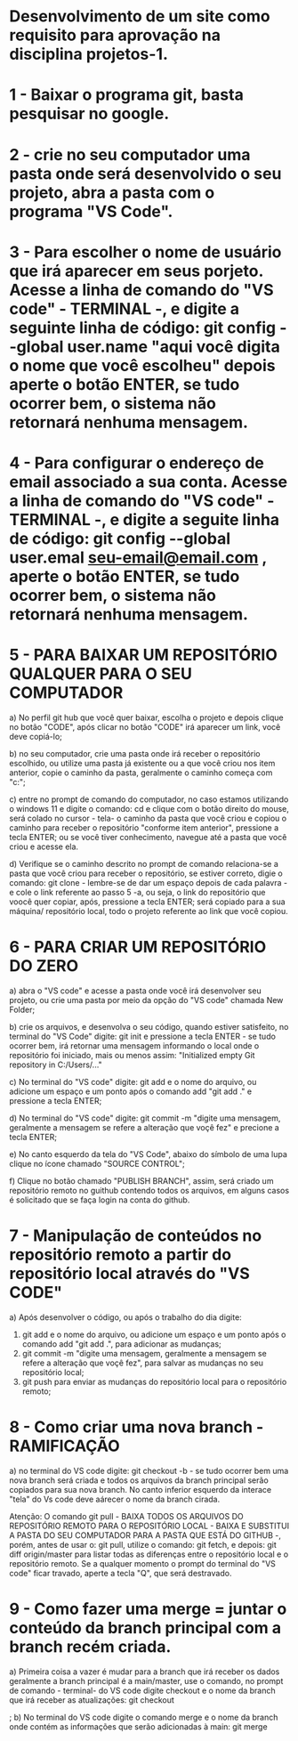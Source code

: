 # Desenvolvimento de um site como requisito para aprovação na disciplina projetos-1.

# 1 - Baixar o programa git, basta pesquisar no google.

# 2 - crie no seu computador uma pasta onde será desenvolvido o seu projeto, abra a pasta com o programa "VS Code".

# 3 - Para escolher o nome de usuário que irá aparecer em seus porjeto. Acesse a linha de comando do "VS code" - TERMINAL -, e digite a seguinte linha de código: git config --global user.name "aqui você digita o nome que você escolheu" depois aperte o botão ENTER,  se tudo ocorrer bem, o sistema não retornará nenhuma mensagem.

# 4 - Para configurar o endereço de email associado a sua conta. Acesse a linha de comando do "VS code" - TERMINAL -, e digite a seguite linha de código: git config --global user.emal seu-email@email.com ,  aperte o botão ENTER,  se tudo ocorrer bem, o sistema não retornará nenhuma mensagem.

# 5 - PARA BAIXAR UM REPOSITÓRIO QUALQUER PARA O SEU COMPUTADOR

  a) No perfil git hub que você quer baixar, escolha o projeto e depois clique no botão "CODE", após clicar no botão "CODE" irá aparecer um link, você deve copiá-lo;

  b) no seu computador, crie uma pasta onde irá receber o repositório escolhido, ou utilize uma pasta já existente ou a que você criou nos item anterior, copie o caminho da pasta, geralmente o caminho começa com "c:";

  c) entre no prompt de comando do computador, no caso estamos utilizando o windows 11 e digite o comando: cd e clique com o botão direito do mouse, será colado no cursor - tela- o caminho da pasta que você criou e copiou o caminho  para receber o repositório "conforme item anterior", pressione a tecla ENTER; ou se você tiver conhecimento, navegue até a pasta que você criou e acesse ela.

  d) Verifique se o caminho descrito no prompt de comando relaciona-se a pasta que você criou para receber o repositório, se estiver correto, digie o comando: git clone - lembre-se de dar um espaço depois de cada palavra -  e cole o link referente ao passo 5 -a, ou seja, o link do repositório que voocê quer copiar, após, pressione a tecla ENTER; será copiado para a sua máquina/ repositório local, todo o projeto referente ao link que você copiou.

# 6 - PARA CRIAR UM REPOSITÓRIO DO ZERO

a) abra o "VS code" e acesse a pasta onde você irá desenvolver seu projeto, ou crie uma pasta por meio da opção do "VS code" chamada New Folder;

b) crie os arquivos, e desenvolva o seu código, quando estiver satisfeito, no terminal do "VS Code" digite: git init e pressione a tecla ENTER - se tudo ocorrer bem, irá retornar uma mensagem informando o local onde o repositório foi iniciado, mais ou menos assim: "Initialized empty Git repository in C:/Users/..."

c) No terminal do "VS code" digite: git add e o nome do arquivo, ou adicione um espaço e um ponto após o comando add "git add ." e pressione a tecla ENTER;

d) No terminal do "VS code" digite: git commit -m "digite uma mensagem, geralmente a mensagem se refere a alteração que voçê fez" e precione a tecla ENTER;

e) No canto esquerdo da tela do "VS Code", abaixo do símbolo de uma lupa clique no ícone chamado "SOURCE CONTROL";

f) Clique no botão chamado "PUBLISH BRANCH", assim, será criado um repositório remoto no guithub contendo todos os arquivos, em alguns casos é solicitado que se faça login na conta do github.

# 7 - Manipulação de conteúdos no repositório remoto a partir do repositório local através do "VS CODE"

a) Após desenvolver o código, ou após o trabalho do dia digite:

1) git add e o nome do arquivo, ou adicione um espaço e um ponto após o comando add "git add .", para adicionar as mudanças;
2) git commit -m "digite uma mensagem, geralmente a mensagem se refere a alteração que voçê fez", para salvar as mudanças no seu repositório local;
3) git push para enviar as mudanças do repositório local para o repositório remoto;

# 8 - Como criar uma nova branch - RAMIFICAÇÃO

a) no terminal do VS code digite: git checkout -b <branch name> - se tudo ocorrer bem uma nova branch será criada e todos os arquivos da branch principal serão copiados para sua nova branch. No canto inferior esquerdo da interace "tela" do Vs code deve aárecer o nome da branch cirada.


Atenção:
 O comando git pull - BAIXA TODOS OS ARQUIVOS DO REPOSITÓRIO REMOTO PARA O REPOSITÓRIO LOCAL - BAIXA E SUBSTITUI A PASTA DO SEU COMPUTADOR PARA A PASTA QUE ESTÁ DO GITHUB -, porém, antes de usar o: git pull, utilize o comando: git fetch, e depois: git diff origin/master  para listar todas as diferenças entre o repositório local e o repositório remoto. Se a qualquer momento o prompt do terminal do "VS code" ficar travado, aperte a tecla "Q", que será destravado.


# 9 - Como fazer uma merge =  juntar o conteúdo da branch principal com a branch recém criada.
a) Primeira coisa a vazer é mudar para a branch que irá receber os dados geralmente a branch principal é a main/master, use o comando, no prompt de comando - terminal- do VS code digite checkout e o nome da branch que irá receber as atualizações: git checkout <main>;
b) No terminal do VS code digite o comando merge e o nome da branch onde contém as informações que serão adicionadas à main: git merge<nome da branch>